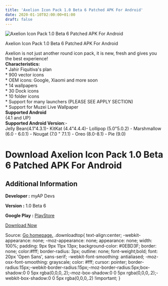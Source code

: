 ```yaml
---
title: 'Axelion Icon Pack 1.0 Beta 6 Patched APK For Android'
date: 2020-01-10T02:00:00+01:00
draft: false
---
```


![Axelion Icon Pack 1.0 Beta 6 Patched APK For Android](https://i0.wp.com/apkhome.net/wp-content/uploads/2020/01/Axelion-Icon-Pack-1.0-Beta-6-Patched.png "Axelion Icon Pack 1.0 Beta 6 Patched APK For Android")

  

Axelion Icon Pack 1.0 Beta 6 Patched APK For Android

Axelion is not just another round icon pack, it is new, fresh and gives you the best experience!  
**Characteristics:**  
\* Jahir Fiquitiva's plan  
\* 900 vector icons  
\* OEM icons: Google, Xiaomi and more soon  
\* 14 wallpapers  
\* 30 Dock icons  
\* 10 folder icons  
\* Support for many launchers (PLEASE SEE APPLY SECTION)  
\* Support for Muzei Live Wallpaper  
**Supported Android**  
{4.1 and UP}  
**Supported Android Version**:-  
Jelly Bean(4.1"4.3.1)- KitKat (4.4"4.4.4)- Lollipop (5.0"5.0.2) - Marshmallow (6.0 - 6.0.1) - Nougat (7.0 " 7.1.1) - Oreo (8.0-8.1) - Pie (9.0)

Download Axelion Icon Pack 1.0 Beta 6 Patched APK For Android
=============================================================

Additional Information
----------------------

**Developer :** myAP Devs

**Version :** 1.0 Beta 6

**Google Play :** [PlayStore](https://play.google.com/store/apps/details?id=com.axinen.iconpack.axinen)

  

[Download Now](https://store4app.co/post/axelion-icon-pack-1-0-beta-6-patched-apk-for-android_1578595683)

  
Source: [Go homepage.](https://store4app.co/post/axelion-icon-pack-1-0-beta-6-patched-apk-for-android_1578595683) .downloadtop{ text-align:center; -webkit-appearance: none; -moz-appearance: none; appearance: none; width: 100%; padding: 9px 9px 11px 13px; background-color: #0EBD3F; border: none; color:#fff; border-radius: 3px; outline: none; font-weight;bold; font: 20px 'Open Sans', sans-serif; -webkit-font-smoothing: antialiased; -moz-osx-font-smoothing: grayscale; color: #fff; cursor: pointer; border-radius:15px;-webkit-border-radius:15px;-moz-border-radius:5px;box-shadow:0 0 5px rgba(0,0,0,.2);-moz-box-shadow:0 0 5px rgba(0,0,0,.2);-webkit-box-shadow:0 0 5px rgba(0,0,0,.2) !important; }